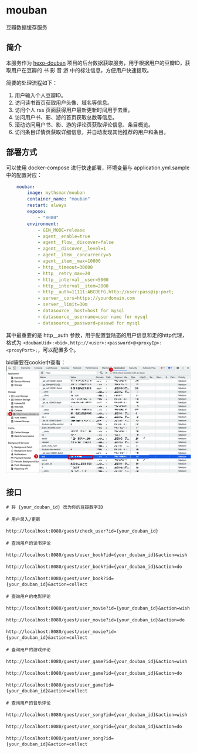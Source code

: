 # mouban

豆瓣数据缓存服务

## 简介

本服务作为 [hexo-douban](https://github.com/mythsman/hexo-douban) 项目的后台数据获取服务，用于根据用户的豆瓣ID，获取用户在豆瓣的 书 影 音 游 中的标注信息，方便用户快速提取。

简要的处理流程如下：

1. 用户输入个人豆瓣ID。
2. 访问读书首页获取用户头像、域名等信息。
3. 访问个人 rss 页面获得用户最新更新时间用于去重。
4. 访问用户书、影、游的首页获取总数等信息。
5. 滚动访问用户书、影、游的评论页获取评论信息、条目概览。
6. 访问条目详情页获取详细信息，并自动发现其他推荐的用户和条目。

## 部署方式
可以使用 docker-compose 进行快速部署，环境变量与 application.yml.sample 中的配置对应：
```yaml
    mouban:
        image: mythsman/mouban
        container_name: "mouban"
        restart: always
        expose:
            - "8080"
        environment:
            - GIN_MODE=release
            - agent__enable=true
            - agent__flow__discover=false
            - agent__discover__level=1
            - agent__item__concurrency=5
            - agent__item__max=10000
            - http__timeout=30000
            - http__retry_max=20
            - http__interval__user=5000
            - http__interval__item=2000
            - http__auth=11111:ABCDEFG,http://user:pass@ip:port;
            - server__cors=https://yourdomain.com
            - server__limit=30m
            - datasource__host=host for mysql
            - datasource__username=user name for mysql
            - datasource__password=passwd for mysql
```

其中最重要的是 http__auth 参数，用于配置登陆态的用户信息和走的http代理，格式为 `<doubanUid>:<bid>,http://<user>:<password>@<proxyIp>:<proxyPort>;`，可以配置多个。

bid需要在cookie中查看：
![bid.png](image/img.png)

## 接口

```
# 将 {your_douban_id} 改为你的豆瓣数字ID

# 用户录入/更新

http://localhost:8080/guest/check_user?id={your_douban_id}

# 查询用户的读书评论

http://localhost:8080/guest/user_book?id={your_douban_id}&action=wish

http://localhost:8080/guest/user_book?id={your_douban_id}&action=do

http://localhost:8080/guest/user_book?id={your_douban_id}&action=collect

# 查询用户的电影评论

http://localhost:8080/guest/user_movie?id={your_douban_id}&action=wish

http://localhost:8080/guest/user_movie?id={your_douban_id}&action=do

http://localhost:8080/guest/user_movie?id={your_douban_id}&action=collect

# 查询用户的游戏评论

http://localhost:8080/guest/user_game?id={your_douban_id}&action=wish

http://localhost:8080/guest/user_game?id={your_douban_id}&action=do

http://localhost:8080/guest/user_game?id={your_douban_id}&action=collect

# 查询用户的音乐评论

http://localhost:8080/guest/user_song?id={your_douban_id}&action=wish

http://localhost:8080/guest/user_song?id={your_douban_id}&action=do

http://localhost:8080/guest/user_song?id={your_douban_id}&action=collect
```
